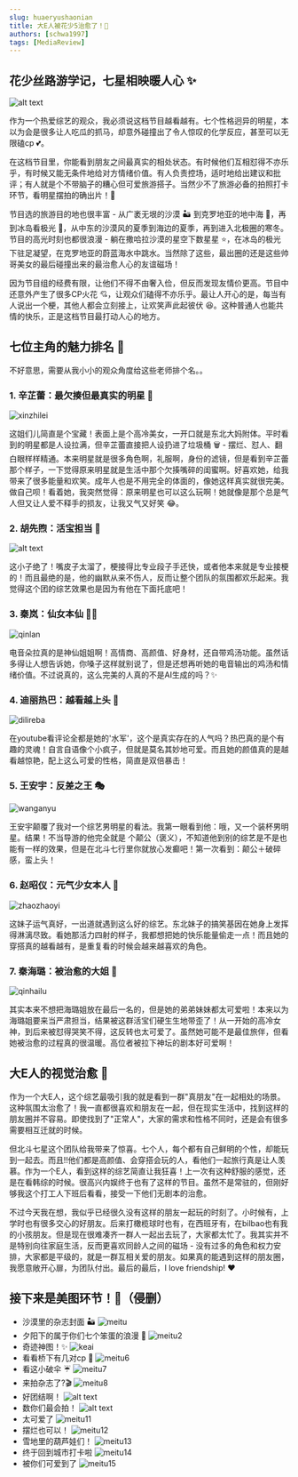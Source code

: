 ```yaml
---
slug: huaeryushaonian
title: 大E人被花少5治愈了！🌟
authors: [schwa1997]
tags: [MediaReview]
---
```


## 花少丝路游学记，七星相映暖人心 ✨

![alt text](image-22.png)

作为一个热爱综艺的观众，我必须说这档节目越看越有。七个性格迥异的明星，本以为会是很多让人吃瓜的抓马，却意外碰撞出了令人惊叹的化学反应，甚至可以无限磕cp 💕。

在这档节目里，你能看到朋友之间最真实的相处状态。有时候他们互相怼得不亦乐乎，有时候又能无条件地给对方情绪价值。有人负责控场，适时地给出建议和批评；有人就是个不带脑子的糟心但可爱旅游搭子。当然少不了旅游必备的拍照打卡环节，看明星摆拍的确出片！📸

节目选的旅游目的地也很丰富 - 从广袤无垠的沙漠 🏜️ 到克罗地亚的地中海 🌊，再到冰岛看极光 🌌，从中东的沙漠风的夏季到海边的夏季，再到进入北极圈的寒冬。节目的高光时刻也都很浪漫 - 躺在撒哈拉沙漠的星空下数星星 ⭐，在冰岛的极光下驻足凝望，在克罗地亚的蔚蓝海水中跳水。当然除了这些，最出圈的还是这些帅哥美女的最后碰撞出来的最治愈人心的友谊磁场！

因为节目组的经费有限，让他们不得不由奢入俭，但反而发现友情价更高。节目中还意外产生了很多CP火花 💘，让观众们磕得不亦乐乎。最让人开心的是，每当有人说出一个梗，其他人都会立刻接上，让欢笑声此起彼伏 😆。这种普通人也能共情的快乐，正是这档节目最打动人心的地方。

## 七位主角的魅力排名 🌟

不好意思，需要从我小小的观众角度给这些老师排个名。。

### 1. 辛芷蕾：最欠揍但最真实的明星 👑
![xinzhilei](image-1.png)

这姐们儿简直是个宝藏！表面上是个高冷美女，一开口就是东北大妈附体。平时看到的明星都是人设拉满，但辛芷蕾直接把人设扔进了垃圾桶 🗑️ - 摆烂、怼人、翻白眼样样精通。本来明星就是很多角色啊，礼服啊，身份的滤镜，但是看到辛芷蕾那个样子，一下觉得原来明星就是生活中那个欠揍嘴碎的闺蜜啊。好喜欢她，给我带来了很多能量和欢笑。成年人也是不用完全的体面的，像她这样真实就很完美。做自己呗！看着她，我突然觉得：原来明星也可以这么玩啊！她就像是那个总是气人但又让人爱不释手的损友，让我又气又好笑 😂。

### 2. 胡先煦：活宝担当 🤪
![alt text](image-27.png)

这小子绝了！嘴皮子太溜了，梗接得比专业段子手还快，或者他本来就是专业接梗的！而且最绝的是，他的幽默从来不伤人，反而让整个团队的氛围都欢乐起来。我觉得这个团的综艺效果也是因为有他在下面托底吧！

### 3. 秦岚：仙女本仙 🧚‍♀️
![qinlan](image-3.png)

电音朵拉真的是神仙姐姐啊！高情商、高颜值、好身材，还自带鸡汤功能。虽然话多得让人想告诉她，你嗓子这样就别说了，但是还想再听她的电音输出的鸡汤和情绪价值。不过说真的，这么完美的人真的不是AI生成的吗？✨

### 4. 迪丽热巴：越看越上头 💫
![dilireba](image-28.png)

在youtube看评论全都是她的'水军'，这个是真实存在的人气吗？热巴真的是个有趣的灵魂！自言自语像个小疯子，但就是莫名其妙地可爱。而且她的颜值真的是越看越惊艳，配上这么可爱的性格，简直是双倍暴击！

### 5. 王安宇：反差之王 🎭
![wanganyu](image-5.png)

王安宇颠覆了我对一个综艺男明星的看法。我第一眼看到他：哦，又一个装杯男明星。结果！不当导游的他完全就是
个颠公（褒义），不知道他到别的综艺是不是也能有一样的效果，但是在北斗七行里你就放心发癫吧！第一次看到：颠公＋破碎感，蛮上头！

### 6. 赵昭仪：元气少女本人 🌸
![zhaozhaoyi](image-25.png)

这妹子运气真好，一出道就遇到这么好的综艺。东北妹子的搞笑基因在她身上发挥得淋漓尽致。看她那活力四射的样子，我都想把她的快乐能量偷走一点！而且她的穿搭真的越看越有，是重复看的时候会越来越喜欢的角色。

### 7. 秦海璐：被治愈的大姐 💝
![qinhailu](image-26.png)

其实本来不想把海璐姐放在最后一名的，但是她的弟弟妹妹都太可爱啦！本来以为海璐姐要来当严肃担当，结果被这群活宝们硬生生地带歪了！从一开始的高冷女神，到后来被怼得哭笑不得，这反转也太可爱了。虽然她可能不是最佳旅伴，但看她被治愈的过程真的很温暖。高位者被拉下神坛的剧本好可爱啊！

## 大E人的视觉治愈 💖

作为一个大E人，这个综艺最吸引我的就是看到一群"真朋友"在一起相处的场景。这种氛围太治愈了！我一直都很喜欢和朋友在一起，但在现实生活中，找到这样的朋友圈并不容易。即使找到了"正常人"，大家的需求和性格不同时，还是会有很多需要相互迁就的时候。

但北斗七星这个团队给我带来了惊喜。七个人，每个都有自己鲜明的个性，却能玩到一起去。而且!!他们都是高颜值、会穿搭会玩的人，看他们一起旅行真是让人羡慕。作为一个E人，看到这样的综艺简直让我狂喜！上一次有这种舒服的感觉，还是在看韩综的时候。很高兴内娱终于也有了这样的节目。虽然不是常驻的，但刚好够我这个打工人下班后看看，接受一下他们无剧本的治愈。

不过今天我在想，我似乎已经很久没有这样的朋友一起玩的时刻了。小时候有，上学时也有很多交心的好朋友。后来打橄榄球时也有，在西班牙有，在bilbao也有我的小孩朋友。但是现在很难凑齐一群人一起出去玩了，大家都太忙了。我其实并不是特别向往家庭生活，反而更喜欢同龄人之间的磁场 - 没有过多的角色和权力安排，大家都是平级的，就是一群互相关爱的朋友。如果真的能遇到这样的朋友圈，我愿意敞开心扉，为团队付出。最后的最后，I love friendship! ❤️

## 接下来是美图环节！📸（侵删）

- 沙漠里的杂志封面 🏜️
![meitu](image-8.png)
- 夕阳下的属于你们七个笨蛋的浪漫 🌅
![meitu2](image-9.png)
- 奇迹神图！✨
![keai](image-2.png)
- 看看桥下有几对cp 🌉
![meitu6](image-13.png)
- 看这小破伞 ☔
![meitu7](image-14.png)
- 来拍杂志了?🎬
![meitu8](image-15.png)
- 好团结啊！
![alt text](image-30.png)
- 数你们最会拍！
![alt text](image-29.png)
- 太可爱了
![meitu11](image-18.png)
- 摆烂也可以！
![meitu12](image-19.png)
- 雪地里的葫芦娃们！
![meitu13](image-20.png)
- 终于回到城市打卡啦
![meitu14](image-21.png)
- 被你们可爱到了
![meitu15](image-23.png)